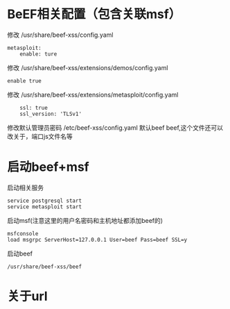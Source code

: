 # BeEF相关配置（包含关联msf）
修改 /usr/share/beef-xss/config.yaml
```
metasploit:
	enable: ture
```
修改 /usr/share/beef-xss/extensions/demos/config.yaml
```
enable true
```
修改 /usr/share/beef-xss/extensions/metasploit/config.yaml
```
	ssl: true
	ssl_version: 'TLSv1'
```
修改默认管理员密码 /etc/beef-xss/config.yaml 默认beef beef,这个文件还可以改关于，端口js文件名等

# 启动beef+msf
启动相关服务
```
service postgresql start
service metasploit start
```
启动msf(注意这里的用户名密码和主机地址都添加beef的)
```
msfconsole
load msgrpc ServerHost=127.0.0.1 User=beef Pass=beef SSL=y
```
启动beef
```
/usr/share/beef-xss/beef
```
# 关于url
